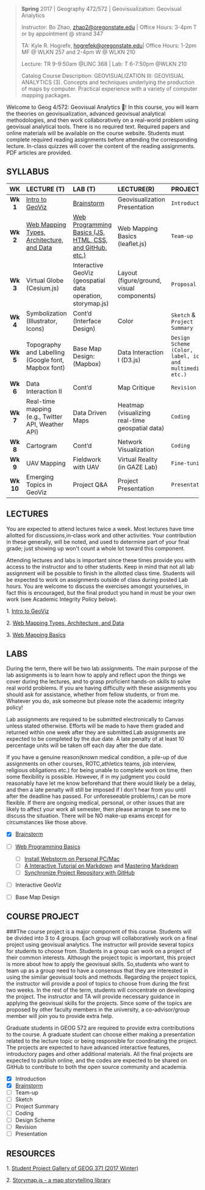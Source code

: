 >**Spring** 2017 | Geography 472/572 | Geovisualization: Geovisual Analytics
>
> Instructor: Bo Zhao, zhao2@oregonstate.edu | Office Hours: 3-4pm T or by appointment @ strand 347
>
> TA: Kyle R. Hogrefe, hogrefek@oregonstate.edu| Office Hours: 1-2pm MF @ WLKN 257 and 2-4pm W @ WLKN 210
>
> Lecture: TR 9-9:50am @LINC 368 | Lab:  T 6-7:50pm @WLKN 210
>
> Catalog Course Description: GEOVISUALIZATION III: GEOVISUAL ANALYTICS (3). Concepts and techniques underlying the production of maps by computer. Practical experience with a variety of computer mapping packages.

Welcome to Geog 4/572: Geovisual Analytics :gift_heart:! In this course, you will learn the theories on geovisualization, advanced geovisual analytical methodologies, and then work collaboratively on a real-world problem using geovisual analytical tools. There is no required text. Required papers and online materials will be available on the course website. Students must complete required reading assignments before attending the corresponding lecture. In-class quizzes will cover the content of the reading assignments. PDF articles are provided.

## SYLLABUS

|  **WK**   | **LECTURE  (T)**                         | **LAB (T)**                              | **LECTURE(R)**                           | **PROJECT**                              | READING                                  |
| :-------: | :--------------------------------------- | :--------------------------------------- | :--------------------------------------- | :--------------------------------------- | :--------------------------------------- |
| **Wk 1**  | [Intro to GeoViz](wk01/wk01_1_lec01/wk01_1_lec01.pdf) | [Brainstorm](project/brainstorm.md)      | Geovisualization Presentation            | `Introduction`                           | [W3School tutorial](wk01/readme.md)      |
| **Wk 2**  | [Web Mapping Types, Architecture, and Data](wk02/wk02_1_lec03/readme.md) | [Web Programming Basics  (JS, HTML, CSS, and GitHub, etc.)](wk02/wk02_2_lab02/readme.md) | Web Mapping Basics (leaflet.js)          | `Team-up`                                | [Leaflet.js tutorial](wk02/readme.md)    |
| **Wk 3**  | Virtual Globe (Cesium.js)                | Interactive GeoViz   (geospatial data operation, storymap.js) | Layout (figure/ground, visual components) | `Proposal`                               | [Cesium.js tutorial, Web design principles](wk03/readme.md) |
| **Wk 4**  | Symbolization (Illustrator, Icons)       | Cont’d   (Interface  Design)             | Color                                    | `Sketch` & `Project Summary`             | [Principles of Color](wk04/readme.md)    |
| **Wk 5**  | Topography and Labelling  (Google font, Mapbox font) | Base Map Design:   (Mapbox)              | Data Interaction I (D3.js)               | `Design Scheme (Color, label, icon, and multimedia,  etc.)` | [Map Design Principles, D3.js tutorial](wk05/readme.md) |
| **Wk 6**  | Data Interaction II                      | Cont’d                                   | Map Critique                             | `Revision`                               |                                          |
| **Wk 7**  | Real-time mapping (e.g., Twitter API, Weather API) | Data Driven Maps                         | Heatmap   (visualizing real-time geospatial data) | `Coding`                                 |                                          |
| **Wk 8**  | Cartogram                                | Cont’d                                   | Network Visualization                    | `Coding`                                 |                                          |
| **Wk 9**  | UAV Mapping                              | Fieldwork with UAV                       | Virtual Reality   (in GAZE Lab)          | `Fine-tuning`                            |                                          |
| **Wk 10** | Emerging Topics in GeoViz                | Project Q&A                              | Project Presentation                     | `Presentation`                           |                                          |

## LECTURES

You are expected to attend lectures twice a week. Most lectures have time allotted for discussions,in-class work and other activities. Your contribution in these generally, will be noted, and used to determine part of your final grade; just showing up won't count a whole lot toward this component.

Attending lectures and labs is important since these times provide you with access to the instructor and to other students. Keep in mind that not all lab assignment will be possible to finish in the allotted class time. Students will be expected to work on assignments outside of class during posted Lab hours. You are welcome to discuss the exercises amongst yourselves, in fact this is encouraged, but the final product you hand in must be your own work (see Academic Integrity Policy below).

1\. [Intro to GeoViz](wk01/wk01_1_lec01/wk01_1_lec01.pdf)

2\. [Web Mapping Types, Architecture, and Data](wk02/wk02_1_lec03/readme.md)

3\. [Web Mapping Basics]()

## LABS

During the term, there will be two lab assignments. The main purpose of the lab assignments is to learn how to apply and reflect upon the things we cover during the lectures, and to grasp proficient hands-on skills to solve real world problems. If you are having difficulty with these assignments you should ask for assistance, whether from fellow students, or from me. Whatever you do, ask someone but please note the academic integrity policy! 

Lab assignments are required to be submitted electronically to Canvas unless stated otherwise. Efforts will be made to have them graded and returned within one week after they are submitted.Lab assignments are expected to be completed by the due date. A late penalty of at least 10 percentage units will be taken off each day after the due date.

If you have a genuine reason(known medical condition, a pile-up of due assignments on other courses, ROTC,athletics teams, job interview, religious obligations etc.) for being unable to complete work on time, then some flexibility is possible. However, if in my judgment you could reasonably have let me know beforehand that there would likely be a delay, and then a late penalty will still be imposed if I don't hear from you until after the deadline has passed. For unforeseeable problems,I can be more flexible. If there are ongoing medical, personal, or other issues that are likely to affect your work all semester, then please arrange to see me to discuss the situation. There will be NO make-up exams except for circumstances like those above.

- [X] [Brainstorm](project/brainstorm.md)
- [ ] [Web Programming Basics](wk02/wk02_2_lab02/readme.md)
    - [ ] [Install Webstorm on Personal PC/Mac](resource/install_webstorm.md)
    - [ ] [A Interactive Tutorial on Markdown](http://www.markdowntutorial.com/) and [Mastering Markdown](https://guides.github.com/features/mastering-markdown/)
    - [ ] [Synchronize Project Repository with GitHub](resource/sync_with_github.md)
- [ ] Interactive GeoViz

- [ ] Base Map Design

## COURSE PROJECT

###The course project is a major component of this course. Students will be divided into 3 to 4 groups. Each group will collaboratively work on a final project using geovisual analytics. The instructor will provide several topics for students to choose from. Students in a group can work on a project of their common interests. Although the project topic is important, this project is more about how to apply the geovisual skills. So,students who want to team up as a group need to have a consensus that they are interested in using the similar geovisual tools and methods. Regarding the project topics, the instructor will provide a pool of topics to choose from during the first two weeks. In the rest of the term, students will concentrate on developing the project. The instructor and TA will provide necessary guidance in applying the geovisual skills for the projects. Since some of the topics are proposed by other faculty members in the university, a co-advisor/group member will join you to provide extra help.

Graduate students in GEOG 572 are required to provide extra contributions to the course. A graduate student can choose either making a presentation related to the lecture topic or being responsible for coordinating the project. The projects are expected to have advanced interactive features, introductory pages and other additional materials. All the final projects are expected to publish online, and the codes are expected to be shared on GitHub to contribute to both the open source community and academia.

- [X] Introduction
- [X] [Brainstorm](project/brainstorm.md)
- [ ] Team-up
- [ ] Sketch
- [ ] Project Summary
- [ ] Coding
- [ ] Design Scheme
- [ ] Revision
- [ ] Presentation

## RESOURCES

1\. [Student Project Gallery of GEOG 371 (2017 Winter)](http://cdn.rawgit.com/jakobzhao/project_gallery/master/index.html)

2\. [Storymap.js - a map storytelling library](https://github.com/jakobzhao/storymap)
